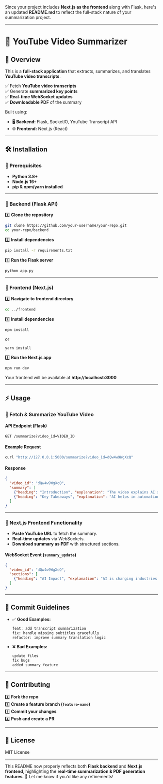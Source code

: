 Since your project includes **Next.js as the frontend** along with Flask, here's an updated **README.md** to reflect the full-stack nature of your summarization project.  

---

# 🎥 YouTube Video Summarizer  

## 📌 Overview  
This is a **full-stack application** that extracts, summarizes, and translates **YouTube video transcripts**.  

✅ Fetch **YouTube video transcripts**  
✅ Generate **summarized key points**  
✅ **Real-time WebSocket updates**  
✅ **Downloadable PDF** of the summary  

Built using:  
- 🖥 **Backend:** Flask, SocketIO, YouTube Transcript API  
- 🌐 **Frontend:** Next.js (React)  

---

## 🛠 Installation  

### 🔹 Prerequisites  
- **Python 3.8+**  
- **Node.js 16+**  
- **pip & npm/yarn installed**  

---

### 🔹 Backend (Flask API)  

1️⃣ **Clone the repository**  
   ```bash
   git clone https://github.com/your-username/your-repo.git
   cd your-repo/backend
   ```  

2️⃣ **Install dependencies**  
   ```bash
   pip install -r requirements.txt
   ```  

3️⃣ **Run the Flask server**  
   ```bash
   python app.py
   ```  

---

### 🔹 Frontend (Next.js)  

1️⃣ **Navigate to frontend directory**  
   ```bash
   cd ../frontend
   ```  

2️⃣ **Install dependencies**  
   ```bash
   npm install
   ```  
   or  
   ```bash
   yarn install
   ```  

3️⃣ **Run the Next.js app**  
   ```bash
   npm run dev
   ```  

Your frontend will be available at **http://localhost:3000**  

---

## ⚡ Usage  

### 🔹 Fetch & Summarize YouTube Video  

#### **API Endpoint (Flask)**  
```http
GET /summarize?video_id=VIDEO_ID
```  
#### **Example Request**  
```bash
curl "http://127.0.0.1:5000/summarize?video_id=dQw4w9WgXcQ"
```  
#### **Response**  
```json
{
  "video_id": "dQw4w9WgXcQ",
  "summary": [
    {"heading": "Introduction", "explanation": "The video explains AI's impact on daily life."},
    {"heading": "Key Takeaways", "explanation": "AI helps in automation and decision-making."}
  ]
}
```  

---

### 🔹 Next.js Frontend Functionality  

- **Paste YouTube URL** to fetch the summary.  
- **Real-time updates** via WebSockets.  
- **Download summary as PDF** with structured sections.  

#### **WebSocket Event (`summary_update`)**  
```json
{
  "video_id": "dQw4w9WgXcQ",
  "sections": [
    {"heading": "AI Impact", "explanation": "AI is changing industries worldwide."}
  ]
}
```
---

## 📝 Commit Guidelines  
- ✅ **Good Examples:**  
  ```bash
  feat: add transcript summarization  
  fix: handle missing subtitles gracefully  
  refactor: improve summary translation logic  
  ```  
- ❌ **Bad Examples:**  
  ```bash
  update files  
  fix bugs  
  added summary feature  
  ```

---

## 🤝 Contributing  
1️⃣ **Fork the repo**  
2️⃣ **Create a feature branch (`feature-name`)**  
3️⃣ **Commit your changes**  
4️⃣ **Push and create a PR**  

---

## 📜 License  
MIT License  

---

This README now properly reflects both **Flask backend** and **Next.js frontend**, highlighting the **real-time summarization & PDF generation features**. 🚀 Let me know if you'd like any refinements!